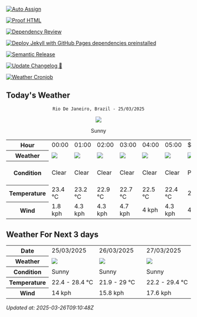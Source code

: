 [![Auto Assign](https://github.com/Fatal1tyBarucco/demo-repository/actions/workflows/auto-assign.yml/badge.svg)](https://github.com/Fatal1tyBarucco/demo-repository/actions/workflows/auto-assign.yml)

[![Proof HTML](https://github.com/Fatal1tyBarucco/demo-repository/actions/workflows/proof-html.yml/badge.svg)](https://github.com/Fatal1tyBarucco/demo-repository/actions/workflows/proof-html.yml)

[![Dependency Review](https://github.com/Fatal1tyBarucco/demo-repository/actions/workflows/dependency-review.yml/badge.svg)](https://github.com/Fatal1tyBarucco/demo-repository/actions/workflows/dependency-review.yml)

[![Deploy Jekyll with GitHub Pages dependencies preinstalled](https://github.com/Fatal1tyBarucco/demo-repository/actions/workflows/jekyll-gh-pages.yml/badge.svg)](https://github.com/Fatal1tyBarucco/demo-repository/actions/workflows/jekyll-gh-pages.yml)

[![Semantic Release](https://github.com/Fatal1tyBarucco/demo-repository/actions/workflows/release-main.yml/badge.svg)](https://github.com/Fatal1tyBarucco/demo-repository/actions/workflows/release-main.yml)

[![Update Changelog 🎉](https://github.com/Fatal1tyBarucco/demo-repository/actions/workflows/update-changelog.yml/badge.svg)](https://github.com/Fatal1tyBarucco/demo-repository/actions/workflows/update-changelog.yml)

[![Weather Cronjob](https://github.com/Fatal1tyBarucco/demo-repository/actions/workflows/update-weather.yml/badge.svg)](https://github.com/Fatal1tyBarucco/demo-repository/actions/workflows/update-weather.yml)

## Today's Weather
<div align="center">

`Rio De Janeiro, Brazil - 25/03/2025`

<img src="https://cdn.weatherapi.com/weather/64x64/day/113.png"/>

Sunny

</div>


<table>
    <tr>
        <th>Hour</th>
          <td>00:00</div>   <td>01:00</div>   <td>02:00</div>   <td>03:00</div>   <td>04:00</div>   <td>05:00</div>   <td>$${\color{red}06:00}$$</td>   <td>07:00</div>   <td>08:00</div>   <td>09:00</div>   <td>10:00</div>   <td>11:00</div>   <td>12:00</div>   <td>13:00</div>   <td>14:00</div>   <td>15:00</div>   <td>16:00</div>   <td>17:00</div>   <td>18:00</div>   <td>19:00</div>   <td>20:00</div>   <td>21:00</div>   <td>22:00</div>   <td>23:00</div> 
    </tr>
    <tr>
        <th>Weather</th>
        <td><img src="https://cdn.weatherapi.com/weather/64x64/night/113.png"></img></td><td><img src="https://cdn.weatherapi.com/weather/64x64/night/113.png"></img></td><td><img src="https://cdn.weatherapi.com/weather/64x64/night/113.png"></img></td><td><img src="https://cdn.weatherapi.com/weather/64x64/night/113.png"></img></td><td><img src="https://cdn.weatherapi.com/weather/64x64/night/113.png"></img></td><td><img src="https://cdn.weatherapi.com/weather/64x64/night/113.png"></img></td><td><img src="https://cdn.weatherapi.com/weather/64x64/day/116.png"></img></td><td><img src="https://cdn.weatherapi.com/weather/64x64/day/113.png"></img></td><td><img src="https://cdn.weatherapi.com/weather/64x64/day/113.png"></img></td><td><img src="https://cdn.weatherapi.com/weather/64x64/day/113.png"></img></td><td><img src="https://cdn.weatherapi.com/weather/64x64/day/113.png"></img></td><td><img src="https://cdn.weatherapi.com/weather/64x64/day/113.png"></img></td><td><img src="https://cdn.weatherapi.com/weather/64x64/day/113.png"></img></td><td><img src="https://cdn.weatherapi.com/weather/64x64/day/113.png"></img></td><td><img src="https://cdn.weatherapi.com/weather/64x64/day/113.png"></img></td><td><img src="https://cdn.weatherapi.com/weather/64x64/day/113.png"></img></td><td><img src="https://cdn.weatherapi.com/weather/64x64/day/113.png"></img></td><td><img src="https://cdn.weatherapi.com/weather/64x64/day/116.png"></img></td><td><img src="https://cdn.weatherapi.com/weather/64x64/night/113.png"></img></td><td><img src="https://cdn.weatherapi.com/weather/64x64/night/176.png"></img></td><td><img src="https://cdn.weatherapi.com/weather/64x64/night/176.png"></img></td><td><img src="https://cdn.weatherapi.com/weather/64x64/night/176.png"></img></td><td><img src="https://cdn.weatherapi.com/weather/64x64/night/113.png"></img></td><td><img src="https://cdn.weatherapi.com/weather/64x64/night/176.png"></img></td>
    </tr>
    <tr>
        <th>Condition</th>
        <td width="200px">Clear </td><td width="200px">Clear </td><td width="200px">Clear </td><td width="200px">Clear </td><td width="200px">Clear </td><td width="200px">Clear </td><td width="200px">Partly cloudy</td><td width="200px">Sunny</td><td width="200px">Sunny</td><td width="200px">Sunny</td><td width="200px">Sunny</td><td width="200px">Sunny</td><td width="200px">Sunny</td><td width="200px">Sunny</td><td width="200px">Sunny</td><td width="200px">Sunny</td><td width="200px">Sunny</td><td width="200px">Partly Cloudy </td><td width="200px">Clear </td><td width="200px">Patchy rain nearby</td><td width="200px">Patchy rain nearby</td><td width="200px">Patchy rain nearby</td><td width="200px">Clear </td><td width="200px">Patchy rain nearby</td>
    </tr>
    <tr>
        <th>Temperature</th>
        <td>23.4 °C</td><td>23.2 °C</td><td>22.9 °C</td><td>22.7 °C</td><td>22.5 °C</td><td>22.4 °C</td><td>24.4 °C</td><td>24.4 °C</td><td>26 °C</td><td>27.6 °C</td><td>28.2 °C</td><td>28.4 °C</td><td>28.4 °C</td><td>28 °C</td><td>27.6 °C</td><td>27.1 °C</td><td>26.5 °C</td><td>25.2 °C</td><td>24.7 °C</td><td>24.4 °C</td><td>24.4 °C</td><td>24.1 °C</td><td>23.8 °C</td><td>23.4 °C</td>
    </tr>
    <tr>
        <th>Wind</th>
        <td>1.8 kph</td><td>4.3 kph</td><td>4.3 kph</td><td>4.7 kph</td><td>4 kph</td><td>4.3 kph</td><td>4.7 kph</td><td>2.9 kph</td><td>1.8 kph</td><td>4 kph</td><td>7.6 kph</td><td>10.4 kph</td><td>13.3 kph</td><td>14 kph</td><td>13 kph</td><td>10.8 kph</td><td>9 kph</td><td>6.8 kph</td><td>5 kph</td><td>5 kph</td><td>4.7 kph</td><td>2.9 kph</td><td>4 kph</td><td>3.6 kph</td>
    </tr>
</table>


## Weather For Next 3 days


<table>
    <tr>
        <th>Date</th>
        <td>25/03/2025</td><td>26/03/2025</td><td>27/03/2025</td>
    </tr>
    <tr>
        <th>Weather</th>
        <td><img src="https://cdn.weatherapi.com/weather/64x64/day/113.png"></img></td><td><img src="https://cdn.weatherapi.com/weather/64x64/day/113.png"></img></td><td><img src="https://cdn.weatherapi.com/weather/64x64/day/113.png"></img></td>
    </tr>
    <tr>
        <th>Condition</th>
        <td width="200px">Sunny</td><td width="200px">Sunny</td><td width="200px">Sunny</td>
    </tr>
    <tr>
        <th>Temperature</th>
        <td>22.4 -  28.4 °C</td><td>21.9 -  29 °C</td><td>22.2 -  29.4 °C</td>
    </tr>
    <tr>
        <th>Wind</th>
        <td>14 kph</td><td>15.8 kph</td><td>17.6 kph</td>
    </tr>
</table>


*Updated at: 2025-03-26T09:10:48Z*
